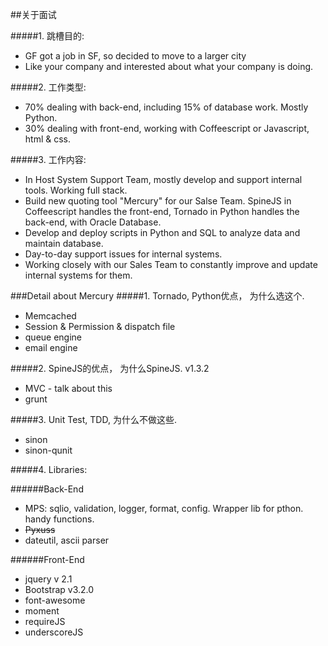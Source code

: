 ##关于面试

#####1. 跳槽目的:
+ GF got a job in SF, so decided to move to a larger city
+ Like your company and interested about what your company is doing.

#####2. 工作类型:
* 70% dealing with back-end, including 15% of database work. Mostly Python.
* 30% dealing with front-end, working with Coffeescript or Javascript, html & css.

#####3. 工作内容:
* In Host System Support Team, mostly develop and support internal tools. Working full stack.
* Build new quoting tool "Mercury" for our Salse Team. SpineJS in Coffeescript handles the front-end, Tornado in Python handles the back-end, with Oracle Database.
* Develop and deploy scripts in Python and SQL to analyze data and maintain database.
* Day-to-day support issues for internal systems.
* Working closely with our Sales Team to constantly improve and update internal systems for them.

###Detail about Mercury
#####1. Tornado, Python优点， 为什么选这个.
* Memcached
* Session & Permission & dispatch file
* queue engine
* email engine

#####2. SpineJS的优点， 为什么SpineJS. v1.3.2
* MVC - talk about this
* grunt

#####3. Unit Test, TDD, 为什么不做这些.
* sinon
* sinon-qunit

#####4. Libraries:

######Back-End
* MPS: sqlio, validation, logger, format, config. Wrapper lib for pthon. handy functions.
* ~~Pyxuss~~
* dateutil, ascii parser

######Front-End
* jquery v 2.1
* Bootstrap v3.2.0
* font-awesome
* moment
* requireJS
* underscoreJS
